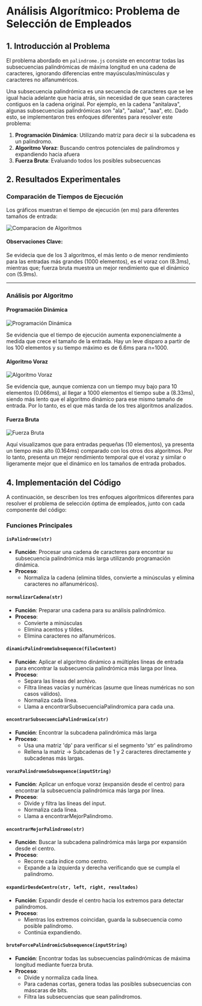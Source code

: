 # Análisis Algorítmico: Problema de Selección de Empleados

## 1. Introducción al Problema

El problema abordado en `palindrome.js` consiste en encontrar todas las subsecuencias palindrómicas de máxima longitud en una cadena de caracteres, ignorando diferencias entre mayúsculas/minúsculas y caracteres no alfanuméricos.

Una subsecuencia palindrómica es una secuencia de caracteres que se lee igual hacia adelante que hacia atrás, sin necesidad de que sean caracteres contiguos en la cadena original. Por ejemplo, en la cadena "anitalava", algunas subsecuencias palindrómicas son "ala", "aalaa", "aaa", etc.
Dado esto, se implementaron tres enfoques diferentes para resolver este problema:

1. **Programación Dinámica**: Utilizando matriz para decir si la subcadena es un palindromo.
2. **Algoritmo Voraz**: Buscando centros potenciales de palíndromos y expandiendo hacia afuera
3. **Fuerza Bruta**: Evaluando todos los posibles subsecuencas


## 2. Resultados Experimentales

### Comparación de Tiempos de Ejecución

Los gráficos muestran el tiempo de ejecución (en ms) para diferentes tamaños de entrada:

![Comparacion de Algoritmos](./complejidad/graficos/p1_comparacion.jpeg)

#### Observaciones Clave:

Se evidecia que de los 3 algoritmos, el más lento o de menor rendimiento 
para las entradas más grandes (1000 elementos), es el voraz con (8.3ms), mientras que;
fuerza bruta muestra un mejor rendimiento que el dinámico con (5.9ms).

---

### Análisis por Algoritmo

#### Programación Dinámica
![Programación Dinámica](./complejidad/graficos/p1_dinamica.jpeg)

Se evidencia que el tiempo de ejecución aumenta exponencialmente a medida que crece el tamaño de la entrada.
Hay un leve disparo a partir de los 100 elementos y su tiempo máximo es de 6.6ms para n=1000.

#### Algoritmo Voraz
![Algoritmo Voraz](./complejidad/graficos/p1_voraz.jpeg)

Se evidencia que, aunque comienza con un tiempo muy bajo para 10 elementos (0.066ms), al llegar a 1000 elementos el tiempo sube a (8.33ms), siendo más lento que el algoritmo dinámico para ese mismo tamaño de entrada.
Por lo tanto, es el que más tarda de los tres algoritmos analizados.

#### Fuerza Bruta
![Fuerza Bruta](./complejidad/graficos/p1_fuerza_bruta.jpeg)

Aquí visualizamos que para entradas pequeñas (10 elementos), ya presenta un tiempo más alto (0.164ms) comparado con los otros dos algoritmos. 
Por lo tanto, presenta un mejor rendimiento temporal que el voraz y similar o ligeramente mejor que el dinámico en los tamaños de entrada probados.

## 4. Implementación del Código

A continuación, se describen los tres enfoques algorítmicos diferentes para resolver el problema de selección óptima de empleados, junto con cada componente del código:

### Funciones Principales
#### `isPalindrome(str)`
- **Función**: Procesar una cadena de caracteres para encontrar su subsecuencia palindrómica más larga utilizando programación dinámica.
- **Proceso**:
    - Normaliza la cadena (elimina tildes, convierte a minúsculas y elimina caracteres no alfanuméricos).

#### `normalizarCadena(str)`
- **Función**: Preparar una cadena para su análisis palindrómico.
- **Proceso**:
    - Convierte a minúsculas
    - Elimina acentos y tildes. 
    - Elimina caracteres no alfanuméricos.

#### `dinamicPalindromeSubsequence(fileContent)`
- **Función**: Aplicar el algoritmo dinámico a múltiples líneas de entrada para encontrar la subsecuencia palindrómica más larga por línea.
- **Proceso**:
    - Separa las líneas del archivo. 
    - Filtra líneas vacías y numéricas (asume que líneas numéricas no son casos válidos). 
    - Normaliza cada línea. 
    - Llama a encontrarSubsecuenciaPalindromica para cada una.

#### `encontrarSubsecuenciaPalindromica(str)`
- **Función**: Encontrar la subcadena palindrómica más larga
- **Proceso**:
    - Usa una matriz 'dp' para verificar si el segmento 'str' es palíndromo 
    - Rellena la matriz -> Subcadenas de 1 y 2 caracteres directamente y subcadenas más largas. 

#### `vorazPalindromeSubsequence(inputString)`
- **Función**: Aplicar un enfoque voraz (expansión desde el centro) para encontrar la subsecuencia palindrómica más larga por línea.
- **Proceso**:
    - Divide y filtra las líneas del input. 
    - Normaliza cada línea. 
    - Llama a encontrarMejorPalindromo.

#### `encontrarMejorPalindromo(str)`
- **Función**: Buscar la subcadena palindrómica más larga por expansión desde el centro.
- **Proceso**:
    - Recorre cada índice como centro. 
    - Expande a la izquierda y derecha verificando que se cumpla el palindromo.


#### `expandirDesdeCentro(str, left, right, resultados)`
- **Función**: Expandir desde el centro hacia los extremos para detectar palíndromos.
- **Proceso**:
    - Mientras los extremos coincidan, guarda la subsecuencia como posible palíndromo. 
    - Continúa expandiendo.

#### `bruteForcePalindromicSubsequence(inputString)`
- **Función**: Encontrar todas las subsecuencias palindrómicas de máxima longitud mediante fuerza bruta.
- **Proceso**:
  - Divide y normaliza cada línea. 
  - Para cadenas cortas, genera todas las posibles subsecuencias con máscaras de bits. 
  - Filtra las subsecuencias que sean palíndromos.
